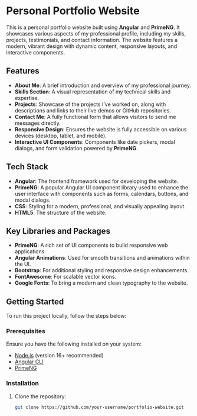 # Personal Portfolio Website

This is a personal portfolio website built using **Angular** and **PrimeNG**. It showcases various aspects of my professional profile, including my skills, projects, testimonials, and contact information. The website features a modern, vibrant design with dynamic content, responsive layouts, and interactive components.

## Features

- **About Me**: A brief introduction and overview of my professional journey.
- **Skills Section**: A visual representation of my technical skills and expertise.
- **Projects**: Showcase of the projects I’ve worked on, along with descriptions and links to their live demos or GitHub repositories.
- **Contact Me**: A fully functional form that allows visitors to send me messages directly.
- **Responsive Design**: Ensures the website is fully accessible on various devices (desktop, tablet, and mobile).
- **Interactive UI Components**: Components like date pickers, modal dialogs, and form validation powered by **PrimeNG**.

## Tech Stack

- **Angular**: The frontend framework used for developing the website.
- **PrimeNG**: A popular Angular UI component library used to enhance the user interface with components such as forms, calendars, buttons, and modal dialogs.
- **CSS**: Styling for a modern, professional, and visually appealing layout.
- **HTML5**: The structure of the website.

## Key Libraries and Packages

- **PrimeNG**: A rich set of UI components to build responsive web applications.
- **Angular Animations**: Used for smooth transitions and animations within the UI.
- **Bootstrap**: For additional styling and responsive design enhancements.
- **FontAwesome**: For scalable vector icons.
- **Google Fonts**: To bring a modern and clean typography to the website.

## Getting Started

To run this project locally, follow the steps below:

### Prerequisites

Ensure you have the following installed on your system:

- [Node.js](https://nodejs.org/) (version 16+ recommended)
- [Angular CLI](https://angular.io/cli)
- [PrimeNG](https://www.primefaces.org/primeng/)

### Installation

1. Clone the repository:

   ```bash
   git clone https://github.com/your-username/portfolio-website.git

